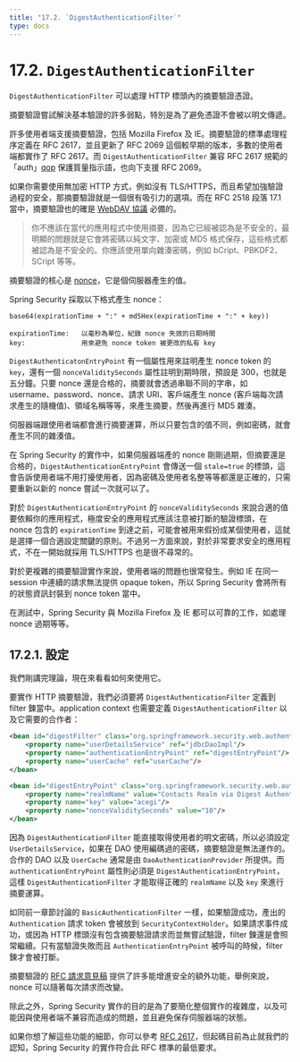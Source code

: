 ```yaml
---
title: "17.2. `DigestAuthenticationFilter`"
type: docs
---
```


# 17.2. `DigestAuthenticationFilter`

`DigestAuthenticationFilter` 可以處理 HTTP 標頭內的摘要驗證憑證。

摘要驗證嘗試解決基本驗證的許多弱點，特別是為了避免憑證不會被以明文傳遞。

許多使用者端支援摘要驗證，包括 Mozilla Firefox 及 IE。摘要驗證的標準處理程序定義在 RFC 2617，並且更新了 RFC 2069 這個較早期的版本，多數的使用者端都實作了 RFC 2617。而 `DigestAuthenticationFilter` 兼容 RFC 2617 規範的「auth」[qop](https://tools.ietf.org/html/rfc2617#section-3.2.1) 保護質量指示語，也向下支援 RFC 2069。

如果你需要使用無加密 HTTP 方式，例如沒有 TLS/HTTPS，而且希望加強驗證過程的安全，那摘要驗證就是一個很有吸引力的選項。而在 RFC 2518 段落 17.1 當中，摘要驗證也的確是 [WebDAV 協議](https://zh.wikipedia.org/zh-tw/%E5%9F%BA%E4%BA%8EWeb%E7%9A%84%E5%88%86%E5%B8%83%E5%BC%8F%E7%BC%96%E5%86%99%E5%92%8C%E7%89%88%E6%9C%AC%E6%8E%A7%E5%88%B6) 必備的。

> 你不應該在當代的應用程式中使用摘要，因為它已經被認為是不安全的，最明顯的問題就是它會將密碼以純文字、加密或 MD5 格式保存，這些格式都被認為是不安全的。你應該使用單向雜湊密碼，例如 bCript、PBKDF2、SCript 等等。

摘要驗證的核心是 [nonce](https://zh.wikipedia.org/zh-tw/Nonce)，它是個伺服器產生的值。

Spring Security 採取以下格式產生 nonce：

```
base64(expirationTime + ":" + md5Hex(expirationTime + ":" + key))

expirationTime:   以毫秒為單位，紀錄 nonce 失效的日期時間
key:              用來避免 nonce token 被更改的私有 key
```

`DigestAuthenticatonEntryPoint` 有一個屬性用來註明產生 nonce token 的 `key`，還有一個 `nonceValiditySeconds` 屬性註明到期時限，預設是 300，也就是五分鐘。只要 nonce 還是合格的，摘要就會透過串聯不同的字串，如 username、password、nonce、請求 URI、客戶端產生 nonce (客戶端每次請求產生的隨機值)、領域名稱等等，來產生摘要，然後再進行 MD5 雜湊。

伺服器端跟使用者端都會進行摘要運算，所以只要包含的值不同，例如密碼，就會產生不同的雜湊值。

在 Spring Security 的實作中，如果伺服器端產的 nonce 剛剛過期，但摘要還是合格的，`DigestAuthenticationEntryPoint` 會傳送一個 `stale=true` 的標頭，這會告訴使用者端不用打擾使用者，因為密碼及使用者名整等等都還是正確的，只需要重新以新的 nonce 嘗試一次就可以了。

對於 `DigestAuthenticationEntryPoint` 的 `nonceValiditySeconds` 來說合適的值要依賴你的應用程式，極度安全的應用程式應該注意被打斷的驗證標頭，在 nonce 包含的 `expirationTime` 到達之前，可能會被用來假扮成某個使用者，這就是選擇一個合適設定關鍵的原則。不過另一方面來說，對於非常要求安全的應用程式，不在一開始就採用 TLS/HTTPS 也是很不尋常的。

對於更複雜的摘要驗證實作來說，使用者端的問題也很常發生。例如 IE 在同一 session 中連續的請求無法提供 opaque token，所以 Spring Security 會將所有的狀態資訊封裝到 nonce token 當中。

在測試中，Spring Security 與 Mozilla Firefox 及 IE 都可以可靠的工作，如處理 nonce 過期等等。

## 17.2.1. 設定

我們剛講完理論，現在來看看如何來使用它。

要實作 HTTP 摘要驗證，我們必須要將 `DigestAuthenticationFilter` 定義到 filter 鍊當中。application context 也需要定義 `DigestAuthenticationFilter` 以及它需要的合作者：

```xml
<bean id="digestFilter" class="org.springframework.security.web.authentication.www.DigestAuthenticationFilter">
    <property name="userDetailsService" ref="jdbcDaoImpl"/>
    <property name="authenticationEntryPoint" ref="digestEntryPoint"/>
    <property name="userCache" ref="userCache"/>
</bean>

<bean id="digestEntryPoint" class="org.springframework.security.web.authentication.www.DigestAuthenticationEntryPoint">
    <property name="realmName" value="Contacts Realm via Digest Authentication"/>
    <property name="key" value="acegi"/>
    <property name="nonceValiditySeconds" value="10"/>
</bean>
```

因為 `DigestAuthenticationFilter` 能直接取得使用者的明文密碼，所以必須設定 `UserDetailsService`，如果在 DAO 使用編碼過的密碼，摘要驗證是無法運作的。合作的 DAO 以及 `UserCache` 通常是由 `DaoAuthenticationProvider` 所提供。而 `authenticationEntryPoint` 屬性則必須是 `DigestAuthenticationEntryPoint`，這樣 `DigestAuthenticationFilter` 才能取得正確的 `realmName` 以及 `key` 來進行摘要運算。

如同前一章節討論的 `BasicAuthenticationFilter` 一樣，如果驗證成功，產出的 `Authentication` 請求 token 會被放到 `SecurityContextHolder`。如果請求事件成功，或因為 HTTP 標頭沒有包含摘要驗證請求而並無嘗試驗證，filter 鍊還是會照常繼續。只有當驗證失敗而且 `AuthenticationEntryPoint` 被呼叫的時候，filter 鍊才會被打斷。

摘要驗證的 [RFC 請求意見稿](https://zh.wikipedia.org/zh-tw/RFC) 提供了許多能增進安全的額外功能，舉例來說，nonce 可以隨著每次請求而改變。

除此之外，Spring Security 實作的目的是為了要簡化整個實作的複雜度，以及可能因與使用者端不兼容而造成的問題，並且避免保存伺服器端的狀態。

如果你想了解這些功能的細節，你可以參考 [RFC 2617](https://www.ietf.org/rfc/rfc2617.txt)，但起碼目前為止就我們的認知，Spring Security 的實作符合此 RFC 標準的最低要求。